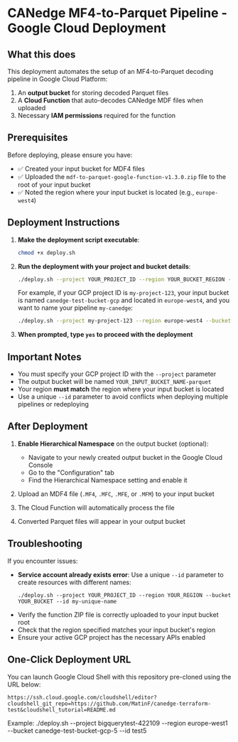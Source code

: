 # CANedge MF4-to-Parquet Pipeline - Google Cloud Deployment

## What this does

This deployment automates the setup of an MF4-to-Parquet decoding pipeline in Google Cloud Platform:

1. An **output bucket** for storing decoded Parquet files
2. A **Cloud Function** that auto-decodes CANedge MDF files when uploaded
3. Necessary **IAM permissions** required for the function

## Prerequisites

Before deploying, please ensure you have:

- ✅ Created your input bucket for MDF4 files
- ✅ Uploaded the `mdf-to-parquet-google-function-v1.3.0.zip` file to the root of your input bucket
- ✅ Noted the region where your input bucket is located (e.g., `europe-west4`)

## Deployment Instructions

1. **Make the deployment script executable**:

   ```bash
   chmod +x deploy.sh
   ```

2. **Run the deployment with your project and bucket details**:

   ```bash
   ./deploy.sh --project YOUR_PROJECT_ID --region YOUR_BUCKET_REGION --bucket YOUR_INPUT_BUCKET_NAME --id YOUR_PIPELINE_NAME
   ```

   For example, if your GCP project ID is `my-project-123`, your input bucket is named `canedge-test-bucket-gcp` and located in `europe-west4`, and you want to name your pipeline `my-canedge`:

   ```bash
   ./deploy.sh --project my-project-123 --region europe-west4 --bucket canedge-test-bucket-gcp --id my-canedge
   ```

3. **When prompted, type `yes` to proceed with the deployment**

## Important Notes

- You must specify your GCP project ID with the `--project` parameter
- The output bucket will be named `YOUR_INPUT_BUCKET_NAME-parquet`
- Your region **must match** the region where your input bucket is located
- Use a unique `--id` parameter to avoid conflicts when deploying multiple pipelines or redeploying

## After Deployment

1. **Enable Hierarchical Namespace** on the output bucket (optional):
   - Navigate to your newly created output bucket in the Google Cloud Console
   - Go to the "Configuration" tab
   - Find the Hierarchical Namespace setting and enable it

2. Upload an MDF4 file (`.MF4`, `.MFC`, `.MFE`, or `.MFM`) to your input bucket
3. The Cloud Function will automatically process the file
4. Converted Parquet files will appear in your output bucket

## Troubleshooting

If you encounter issues:

- **Service account already exists error**: Use a unique `--id` parameter to create resources with different names:
  ```
  ./deploy.sh --project YOUR_PROJECT_ID --region YOUR_REGION --bucket YOUR_BUCKET --id my-unique-name
  ```
- Verify the function ZIP file is correctly uploaded to your input bucket root
- Check that the region specified matches your input bucket's region
- Ensure your active GCP project has the necessary APIs enabled

## One-Click Deployment URL

You can launch Google Cloud Shell with this repository pre-cloned using the URL below:

```
https://ssh.cloud.google.com/cloudshell/editor?cloudshell_git_repo=https://github.com/MatinF/canedge-terraform-test&cloudshell_tutorial=README.md
```

Example:
./deploy.sh --project bigquerytest-422109 --region europe-west1 --bucket canedge-test-bucket-gcp-5 --id test5
